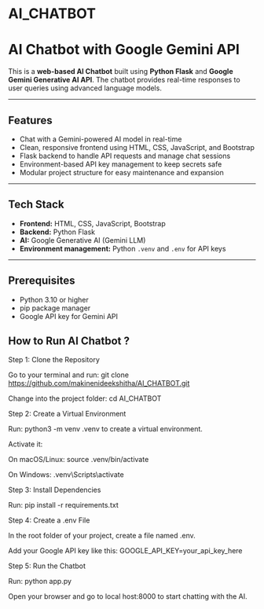 # AI_CHATBOT 

# AI Chatbot with Google Gemini API

This is a **web-based AI Chatbot** built using **Python Flask** and **Google Gemini Generative AI API**. The chatbot provides real-time responses to user queries using advanced language models.

---

## Features

- Chat with a Gemini-powered AI model in real-time
- Clean, responsive frontend using HTML, CSS, JavaScript, and Bootstrap
- Flask backend to handle API requests and manage chat sessions
- Environment-based API key management to keep secrets safe
- Modular project structure for easy maintenance and expansion

---

## Tech Stack

- **Frontend:** HTML, CSS, JavaScript, Bootstrap  
- **Backend:** Python Flask  
- **AI:** Google Generative AI (Gemini LLM)  
- **Environment management:** Python `.venv` and `.env` for API keys  

---

## Prerequisites

- Python 3.10 or higher  
- pip package manager  
- Google API key for Gemini API  

## How to Run AI Chatbot ?

Step 1: Clone the Repository

Go to your terminal and run: git clone https://github.com/makinenideekshitha/AI_CHATBOT.git

Change into the project folder: cd AI_CHATBOT

Step 2: Create a Virtual Environment

Run: python3 -m venv .venv to create a virtual environment.

Activate it:

On macOS/Linux: source .venv/bin/activate

On Windows: .venv\Scripts\activate

Step 3: Install Dependencies

Run: pip install -r requirements.txt

Step 4: Create a .env File

In the root folder of your project, create a file named .env.

Add your Google API key like this: GOOGLE_API_KEY=your_api_key_here

Step 5: Run the Chatbot

Run: python app.py

Open your browser and go to local host:8000 to start chatting with the AI.




